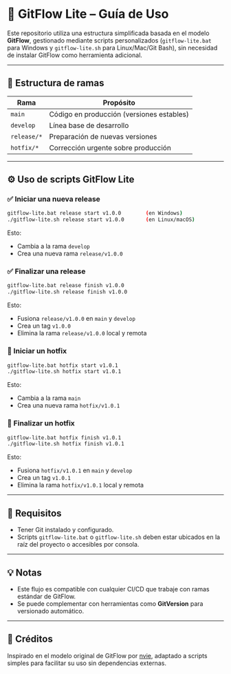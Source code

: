 
# 🚀 GitFlow Lite – Guía de Uso

Este repositorio utiliza una estructura simplificada basada en el modelo **GitFlow**, gestionado mediante scripts personalizados (`gitflow-lite.bat` para Windows y `gitflow-lite.sh` para Linux/Mac/Git Bash), sin necesidad de instalar GitFlow como herramienta adicional.

---

## 📂 Estructura de ramas

| Rama        | Propósito                                  |
|-------------|---------------------------------------------|
| `main`      | Código en producción (versiones estables)   |
| `develop`   | Línea base de desarrollo                    |
| `release/*` | Preparación de nuevas versiones             |
| `hotfix/*`  | Corrección urgente sobre producción         |

---

## ⚙ Uso de scripts GitFlow Lite

### ✅ Iniciar una nueva **release**
```bash
gitflow-lite.bat release start v1.0.0        (en Windows)
./gitflow-lite.sh release start v1.0.0       (en Linux/macOS)
```
Esto:
- Cambia a la rama `develop`
- Crea una nueva rama `release/v1.0.0`

### ✅ Finalizar una **release**
```bash
gitflow-lite.bat release finish v1.0.0
./gitflow-lite.sh release finish v1.0.0
```
Esto:
- Fusiona `release/v1.0.0` en `main` y `develop`
- Crea un tag `v1.0.0`
- Elimina la rama `release/v1.0.0` local y remota

### 🔧 Iniciar un **hotfix**
```bash
gitflow-lite.bat hotfix start v1.0.1
./gitflow-lite.sh hotfix start v1.0.1
```
Esto:
- Cambia a la rama `main`
- Crea una nueva rama `hotfix/v1.0.1`

### 🔧 Finalizar un **hotfix**
```bash
gitflow-lite.bat hotfix finish v1.0.1
./gitflow-lite.sh hotfix finish v1.0.1
```
Esto:
- Fusiona `hotfix/v1.0.1` en `main` y `develop`
- Crea un tag `v1.0.1`
- Elimina la rama `hotfix/v1.0.1` local y remota

---

## 📌 Requisitos

- Tener Git instalado y configurado.
- Scripts `gitflow-lite.bat` o `gitflow-lite.sh` deben estar ubicados en la raíz del proyecto o accesibles por consola.

---

## 💡 Notas

- Este flujo es compatible con cualquier CI/CD que trabaje con ramas estándar de GitFlow.
- Se puede complementar con herramientas como **GitVersion** para versionado automático.

---

## 🙌 Créditos

Inspirado en el modelo original de GitFlow por [nvie](https://nvie.com/posts/a-successful-git-branching-model/), adaptado a scripts simples para facilitar su uso sin dependencias externas.
